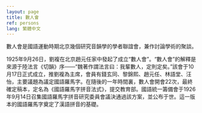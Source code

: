 ```yaml
---
layout: page
title: 數人會
ref: persons
lang: 繁體中文
---
```


數人會是國語運動時期北京幾個研究音韻學的學者聯誼會，兼作討論學術的聚談。

1925年9月26日，劉複在北京趙元任家中發起了成立“數人會”。“數人會”的解釋是來源于陸法言《切韻》序——“魏著作謂法言曰：我輩數人，定則定矣。”該會于10月17日正式成立，推劉複為主席，會員有錢玄同、黎錦熙、趙元任、林語堂、汪怡，主要議題為議定國語羅馬字。在隨後的一年時間裏，數人會開會22次，最終確定稿本，定名為《國語羅馬字拼音法式》，提交教育部。國語統一籌備會于1926年9月14日召集國語羅馬字拼音研究委員會議決通過該方案，並公布于世。這一版本的國語羅馬字奠定了漢語拼音的基礎。
